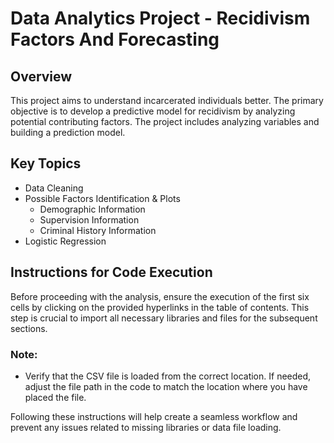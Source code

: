 # Data Analytics Project - Recidivism Factors And Forecasting
## Overview
This project aims to understand incarcerated individuals better. The primary objective is to develop a predictive model for recidivism by analyzing potential contributing factors. The project includes analyzing variables and building a prediction model.
## Key Topics
- Data Cleaning
- Possible Factors Identification & Plots
  - Demographic Information
  - Supervision Information
  - Criminal History Information
- Logistic Regression
## Instructions for Code Execution

Before proceeding with the analysis, ensure the execution of the first six cells by clicking on the provided hyperlinks in the table of contents. This step is crucial to import all necessary libraries and files for the subsequent sections.

### Note:
- Verify that the CSV file is loaded from the correct location. If needed, adjust the file path in the code to match the location where you have placed the file.

Following these instructions will help create a seamless workflow and prevent any issues related to missing libraries or data file loading.
